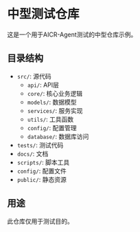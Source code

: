 # 中型测试仓库

这是一个用于AICR-Agent测试的中型仓库示例。

## 目录结构

- `src/`: 源代码
  - `api/`: API层
  - `core/`: 核心业务逻辑
  - `models/`: 数据模型
  - `services/`: 服务实现
  - `utils/`: 工具函数
  - `config/`: 配置管理
  - `database/`: 数据库访问
- `tests/`: 测试代码
- `docs/`: 文档
- `scripts/`: 脚本工具
- `config/`: 配置文件
- `public/`: 静态资源

## 用途

此仓库仅用于测试目的。

